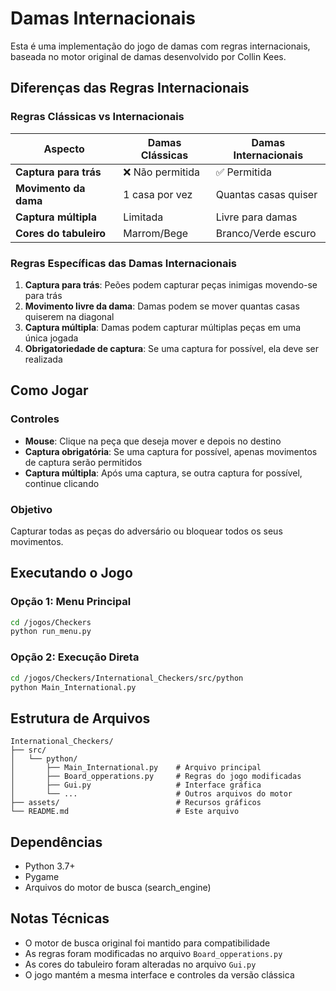 # Damas Internacionais

Esta é uma implementação do jogo de damas com regras internacionais, baseada no motor original de damas desenvolvido por Collin Kees.

## Diferenças das Regras Internacionais

### Regras Clássicas vs Internacionais

| Aspecto | Damas Clássicas | Damas Internacionais |
|---------|----------------|---------------------|
| **Captura para trás** | ❌ Não permitida | ✅ Permitida |
| **Movimento da dama** | 1 casa por vez | Quantas casas quiser |
| **Captura múltipla** | Limitada | Livre para damas |
| **Cores do tabuleiro** | Marrom/Bege | Branco/Verde escuro |

### Regras Específicas das Damas Internacionais

1. **Captura para trás**: Peões podem capturar peças inimigas movendo-se para trás
2. **Movimento livre da dama**: Damas podem se mover quantas casas quiserem na diagonal
3. **Captura múltipla**: Damas podem capturar múltiplas peças em uma única jogada
4. **Obrigatoriedade de captura**: Se uma captura for possível, ela deve ser realizada

## Como Jogar

### Controles
- **Mouse**: Clique na peça que deseja mover e depois no destino
- **Captura obrigatória**: Se uma captura for possível, apenas movimentos de captura serão permitidos
- **Captura múltipla**: Após uma captura, se outra captura for possível, continue clicando

### Objetivo
Capturar todas as peças do adversário ou bloquear todos os seus movimentos.

## Executando o Jogo

### Opção 1: Menu Principal
```bash
cd /jogos/Checkers
python run_menu.py
```

### Opção 2: Execução Direta
```bash
cd /jogos/Checkers/International_Checkers/src/python
python Main_International.py
```

## Estrutura de Arquivos

```
International_Checkers/
├── src/
│   └── python/
│       ├── Main_International.py    # Arquivo principal
│       ├── Board_opperations.py     # Regras do jogo modificadas
│       ├── Gui.py                   # Interface gráfica
│       └── ...                      # Outros arquivos do motor
├── assets/                          # Recursos gráficos
└── README.md                        # Este arquivo
```

## Dependências

- Python 3.7+
- Pygame
- Arquivos do motor de busca (search_engine)

## Notas Técnicas

- O motor de busca original foi mantido para compatibilidade
- As regras foram modificadas no arquivo `Board_opperations.py`
- As cores do tabuleiro foram alteradas no arquivo `Gui.py`
- O jogo mantém a mesma interface e controles da versão clássica
